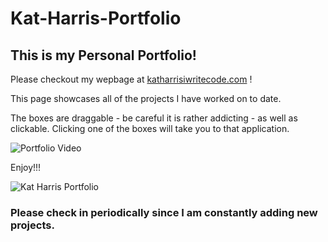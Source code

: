 # Kat-Harris-Portfolio



## This is my Personal Portfolio!

Please checkout my wepbage at [katharrisiwritecode.com](https://katharrisiwritecode.com/) !

This page showcases all of the projects I have worked on to date.

The boxes are draggable - be careful it is rather addicting - as well as clickable. Clicking one of the boxes will take you to that application.

![Portfolio Video](https://camo.githubusercontent.com/0eb8f9e8bfdeef0933951792e9b02cbd6ce7c0d0/68747470733a2f2f696d616765732e7a656e68756275736572636f6e74656e742e636f6d2f3561353831323466346235383036626332626332373162392f35343962383263312d303730322d346234662d383136322d653239313535396333613138)

 Enjoy!!!



![Kat Harris Portfolio](Screen-shots/search.gif)

### Please check in periodically since I am constantly adding new projects.